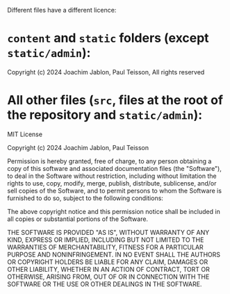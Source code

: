Different files have a different licence:
# `content` and `static` folders (except `static/admin`):

Copyright (c) 2024 Joachim Jablon, Paul Teisson, All rights reserved

# All other files (`src`, files at the root of the repository and `static/admin`):

MIT License

Copyright (c) 2024 Joachim Jablon, Paul Teisson

Permission is hereby granted, free of charge, to any person obtaining a copy
of this software and associated documentation files (the "Software"), to deal
in the Software without restriction, including without limitation the rights
to use, copy, modify, merge, publish, distribute, sublicense, and/or sell
copies of the Software, and to permit persons to whom the Software is
furnished to do so, subject to the following conditions:

The above copyright notice and this permission notice shall be included in all
copies or substantial portions of the Software.

THE SOFTWARE IS PROVIDED "AS IS", WITHOUT WARRANTY OF ANY KIND, EXPRESS OR
IMPLIED, INCLUDING BUT NOT LIMITED TO THE WARRANTIES OF MERCHANTABILITY,
FITNESS FOR A PARTICULAR PURPOSE AND NONINFRINGEMENT. IN NO EVENT SHALL THE
AUTHORS OR COPYRIGHT HOLDERS BE LIABLE FOR ANY CLAIM, DAMAGES OR OTHER
LIABILITY, WHETHER IN AN ACTION OF CONTRACT, TORT OR OTHERWISE, ARISING FROM,
OUT OF OR IN CONNECTION WITH THE SOFTWARE OR THE USE OR OTHER DEALINGS IN THE
SOFTWARE.
